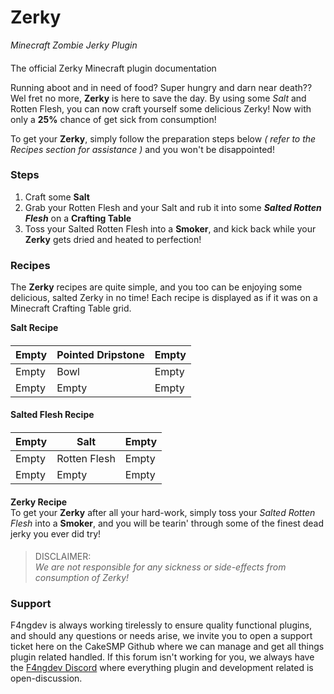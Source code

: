 # Zerky
_Minecraft Zombie Jerky Plugin_
####  

The official Zerky Minecraft plugin documentation

Running aboot and in need of food? Super hungry and darn near death?? Wel fret no more, **Zerky** is here to save the day. By using some _Salt_ and Rotten Flesh, you can now craft yourself some delicious Zerky! Now with only a **25%** chance of get sick from consumption!

To get your **Zerky**, simply follow the preparation steps below _( refer to the Recipes section for assistance )_ and you won't be disappointed!

### Steps
1. Craft some **Salt**
2. Grab your Rotten Flesh and your Salt and rub it into some _**Salted Rotten Flesh**_ on a **Crafting Table**
3. Toss your Salted Rotten Flesh into a **Smoker**, and kick back while your **Zerky** gets dried and heated to perfection!
####  

### Recipes  
The **Zerky** recipes are quite simple, and you too can be enjoying some delicious, salted Zerky in no time! Each recipe is displayed as if it was on a Minecraft Crafting Table grid.

**Salt Recipe**  
####  
| Empty | Pointed Dripstone | Empty |
| ----- | ----------------- | ----- |
| Empty | Bowl | Empty |
| Empty | Empty | Empty |
####  

**Salted Flesh Recipe**
####  
| Empty | Salt | Empty |
| ----- | ----------------- | ----- |
| Empty | Rotten Flesh | Empty |
| Empty | Empty | Empty |
####  

**Zerky Recipe**  
To get your **Zerky** after all your hard-work, simply toss your _Salted Rotten Flesh_ into a **Smoker**, and you will be tearin' through some of the finest dead jerky you ever did try!
####  

> DISCLAIMER:  
> _We are not responsible for any sickness or side-effects from consumption of Zerky!_  
####

### Support
F4ngdev is always working tirelessly to ensure quality functional plugins, and should any questions or needs arise, we invite you to open a support ticket here on the CakeSMP Github where we can manage and get all things plugin related handled. If this forum isn't working for you, we always have the [F4ngdev Discord](https://discord.gg/k28sR69n5f) where everything plugin and development related is open-discussion.
